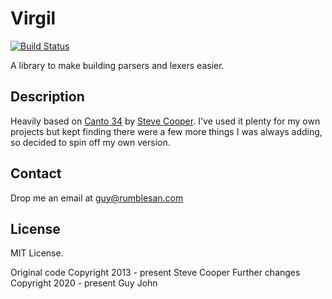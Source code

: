 # Virgil

[![Build Status](https://travis-ci.org/rumblesan/virgil.svg?branch=master)](https://travis-ci.org/rumblesan/virgil)

A library to make building parsers and lexers easier.


## Description

Heavily based on [Canto 34](https://github.com/stevecooperorg/canto34) by [Steve Cooper](http://www.stevecooper.org). I've used it plenty for my own projects but kept finding there were a few more things I was always adding, so decided to spin off my own version.


## Contact

Drop me an email at guy@rumblesan.com


## License

MIT License.

Original code Copyright 2013 - present Steve Cooper
Further changes Copyright 2020 - present Guy John
